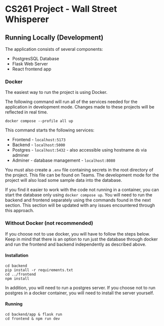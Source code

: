 # CS261 Project - Wall Street Whisperer

## Running Locally (Development)

The application consists of several components:
- PostgresSQL Database
- Flask Web Server
- React frontend app

### Docker

The easiest way to run the project is using Docker. 

The following command will run all of the services needed for the application in development mode. Changes made to these projects will be reflected in real time.

```
docker compose --profile all up
```

This command starts the following services:
- Frontend - `localhost:5173`
- Backend - `localhost:5000`
- Postgres - `localhost:5432` - also accessible using hostname `db` via adminer
- Adminer - database management - `localhost:8080`

You must also create a `.env` file containing secrets in the root directory of the project. This file can be found on Teams.
The development mode for the project will also load some sample data into the database.

If you find it easier to work with the code not running in a container, you can start the database only using `docker compose up`. You will need to run the backend and frontend separately using the commands found in the next section. This section will be updated with any issues encountered through this approach.

### Without Docker (not recommended)
If you choose not to use docker, you will have to follow the steps below. Keep in mind that there is an option to run just the database through docker and run the frontend and backend independently as described above.

#### Installation
```
cd backend
pip install -r requirements.txt
cd ../frontend
npm install
```
In addition, you will need to run a postgres server. If you choose not to run postgres in a docker container, you will need to install the server yourself.
#### Running
```
cd backend/app & flask run
cd frontend & npm run dev
```
